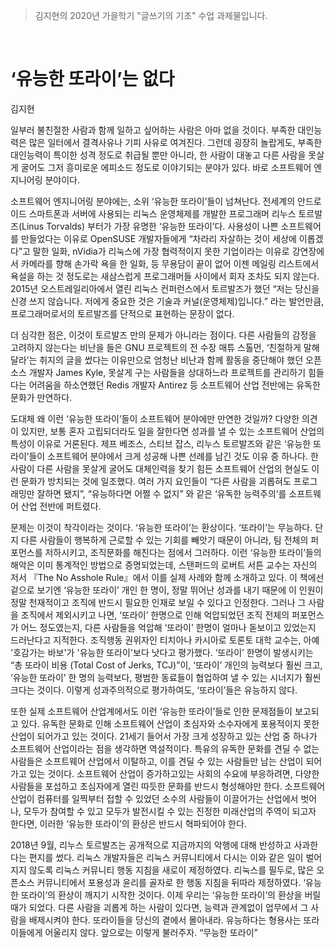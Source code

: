 > 김지현의 2020년 가을학기 "글쓰기의 기초" 수업 과제물입니다.

&nbsp;

‘유능한 또라이’는 없다
========
김지현

일부러 불친절한 사람과 함께 일하고 싶어하는 사람은 아마 없을 것이다. 부족한
대인능력은 많은 일터에서 결격사유나 기피 사유로 여겨진다. 그런데 굉장히
놀랍게도, 부족한 대인능력이 특이한 성격 정도로 취급될 뿐만 아니라, 한 사람이
대놓고 다른 사람을 못살게 굴어도 그저 흥미로운 에피소드 정도로 이야기되는 분야가
있다. 바로 소프트웨어 엔지니어링 분야이다.

소프트웨어 엔지니어링 분야에는, 소위 ‘유능한 또라이’들이 넘쳐난다. 전세계의
안드로이드 스마트폰과 서버에 사용되는 리눅스 운영체제를 개발한 프로그래머 리누스
토르발즈(Linus Torvalds) 부터가 가장 유명한 ‘유능한 또라이’다. 사용성이 나쁜
소프트웨어를 만들었다는 이유로 OpenSUSE 개발자들에게 “차라리 자살하는 것이
세상에 이롭겠다”고 말한 일화, nVidia가 리눅스에 가장 협력적이지 못한 기업이라는
이유로 강연장에서 카메라를 향해 손가락 욕을 한 일화, 등 무용담이 끝이 없어 이젠
메일링 리스트에서 욕설을 하는 것 정도로는 새삼스럽게 프로그래머들 사이에서 회자
조차도 되지 않는다. 2015년 오스트레일리아에서 열린 리눅스 컨퍼런스에서
토르발즈가 했던 “저는 당신을 신경 쓰지 않습니다. 저에게 중요한 것은 기술과
커널(운영체제)입니다.” 라는 발언만큼, 프로그래머로서의 토르발즈를 단적으로
표현하는 문장이 없다.

더 심각한 점은, 이것이 토르발즈 만의 문제가 아니라는 점이다. 다른 사람들의
감정을 고려하지 않는다는 비난을 들은 GNU 프로젝트의 전 수장 매튜 스톨먼,
‘친절하게 말해달라’는 취지의 글을 썼다는 이유만으로 엄청난 비난과 함께 활동을
중단해야 했던 오픈소스 개발자 James Kyle, 못살게 구는 사람들을 상대하느라
프로젝트를 관리하기 힘들다는 어려움을 하소연했던 Redis 개발자 Antirez 등
소프트웨어 산업 전반에는 유독한 문화가 만연하다.

도대체 왜 이런 ‘유능한 또라이’들이 소프트웨어 분야에만 만연한 것일까? 다양한
의견이 있지만, 보통 혼자 고립되더라도 일을 잘한다면 성과를 낼 수 있는 소프트웨어
산업의 특성이 이유로 거론된다. 제프 베조스, 스티브 잡스, 리누스 토르발즈와 같은
‘유능한 또라이’들이 소프트웨어 분야에서 크게 성공해 나쁜 선례를 남긴 것도 이유
중 하나다. 한 사람이 다른 사람을 못살게 굴어도 대체인력을 찾기 힘든 소프트웨어
산업의 현실도 이런 문화가 방치되는 것에 일조했다. 여러 가지 요인들이 “다른
사람을 괴롭혀도 프로그래밍만 잘하면 됐지”, “유능하다면 어쩔 수 없지” 와 같은
‘유독한 능력주의’를 소프트웨어 산업 전반에 퍼트렸다.

문제는 이것이 착각이라는 것이다. ‘유능한 또라이’는 환상이다. ‘또라이’는
무능하다. 단지 다른 사람들이 행복하게 근로할 수 있는 기회를 빼앗기 때문이
아니라, 팀 전체의 퍼포먼스를 저하시키고, 조직문화를 해친다는 점에서 그러하다.
이런 ‘유능한 또라이’들의 해악은 이미 통계적인 방법으로 증명되었는데, 스탠퍼드의
로버트 서튼 교수는 자신의 저서 『The No Asshole Rule』에서 이를 실제 사례와 함께
소개하고 있다. 이 책에선 겉으로 보기엔 ‘유능한 또라이’ 개인 한 명이, 정말 뛰어난
성과를 내기 때문에 이 인원이 정말 천재적이고 조직에 반드시 필요한 인재로 보일 수
있다고 인정한다. 그러나 그 사람을 조직에서 제외시키고 나면, ‘또라이’ 한명으로
인해 억압되었던 조직 전체의 퍼포먼스가 어느 정도였는지, 다른 사람들을 억압해
‘또라이’ 한명이 얼마나 돋보이고 있었는지 드러난다고 지적한다. 조직행동 권위자인
티치아나 카시아로 토론토 대학 교수는, 아예 '호감가는 바보'가 '유능한 또라이'보다
낫다고 평가했다. ‘또라이’ 한명이 발생시키는 “총 또라이 비용 (Total Cost of
Jerks, TCJ)”이, ‘또라이’ 개인의 능력보다 훨씬 크고, ‘유능한 또라이’ 한 명의
능력보다, 평범한 동료들이 협업하여 낼 수 있는 시너지가 훨씬 크다는 것이다.
이렇게 성과주의적으로 평가하여도, ‘또라이’들은 유능하지 않다.

또한 실제 소프트웨어 산업계에서도 이런 ‘유능한 또라이’들로 인한 문제점들이
보고되고 있다. 유독한 문화로 인해 소프트웨어 산업이 초심자와 소수자에게
포용적이지 못한 산업이 되어가고 있는 것이다. 21세기 들어서 가장 크게 성장하고
있는 산업 중 하나가 소프트웨어 산업이라는 점을 생각하면 역설적이다. 특유의
유독한 문화를 견딜 수 없는 사람들은 소프트웨어 산업에서 이탈하고, 이를 견딜 수
있는 사람들만 남는 산업이 되어가고 있는 것이다. 소프트웨어 산업이 증가하고있는
사회의 수요에 부응하려면, 다양한 사람들을 포섭하고 초심자에게 열린 따듯한 문화를
반드시 형성해야만 한다. 소프트웨어 산업이 컴퓨터를 일찍부터 접할 수 있었던
소수의 사람들이 이끌어가는 산업에서 벗어나, 모두가 참여할 수 있고 모두가
발전시킬 수 있는 진정한 미래산업의 주역이 되고자 한다면, 이러한 ‘유능한
또라이’의 환상은 반드시 혁파되어야 한다.

2018년 9월, 리누스 토르발즈는 공개적으로 지금까지의 악행에 대해 반성하고
사과한다는 편지를 썼다. 리눅스 개발자들은 리눅스 커뮤니티에서 다시는 이와 같은
일이 벌어지지 않도록 리눅스 커뮤니티 행동 지침을 새로이 제정하였다. 리눅스를
필두로, 많은 오픈소스 커뮤니티에서 포용성과 윤리를 골자로 한 행동 지침을 뒤따라
제정하였다. ‘유능한 또라이’의 환상이 깨지기 시작한 것이다. 이제 우리는 ‘유능한
또라이’의 환상을 버릴 때가 되었다. 다른 사람을 괴롭게 하는 사람이 있다면, 능력과
관계없이 업무에서 그 사람을 배제시켜야 한다. 또라이들을 당신의 곁에서 몰아내라.
유능하다는 형용사는 또라이들에게 어울리지 않다. 앞으로는 이렇게 불러주자.
“무능한 또라이”
